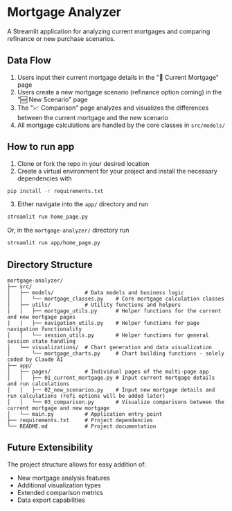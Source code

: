# Mortgage Analyzer

A Streamlit application for analyzing current mortgages and comparing refinance or new purchase scenarios.

## Data Flow

1. Users input their current mortgage details in the "💸 Current Mortgage" page
2. Users create a new mortgage scenario (refinance option coming) in the "🆕 New Scenario" page
3. The "📈 Comparison" page analyzes and visualizes the differences between the current mortgage and the new scenario
4. All mortgage calculations are handled by the core classes in `src/models/`

## How to run app

1. Clone or fork the repo in your desired location
2. Create a virtual environment for your project and install the necessary dependencies with
```bash
pip install -r requirements.txt
```
3. Either navigate into the `app/` directory and run 
```bash
streamlit run home_page.py
```
Or, in the `mortgage-analyzer/` directory run
```bash
streamlit run app/home_page.py
```

## Directory Structure

```
mortgage-analyzer/
├── src/                 
│   ├── models/          # Data models and business logic
│   │   └── mortgage_classes.py    # Core mortgage calculation classes
│   ├── utils/           # Utility functions and helpers
|   |   ├── mortgage_utils.py      # Helper functions for the current and new mortgage pages
|   |   ├── navigation_utils.py    # Helper functions for page navigation functionality
│   │   └── session_utils.py       # Helper functions for general session state handling
│   └── visualizations/  # Chart generation and data visualization
│       └── mortgage_charts.py     # Chart building functions - solely coded by Claude AI
├── app/                 
│   ├── pages/           # Individual pages of the multi-page app
│   │   ├── 01_current_mortgage.py # Input current mortgage details and run calculations
│   │   ├── 02_new_scenarios.py    # Input new mortgage details and run calculations (refi options will be added later)
│   │   └── 03_comparison.py       # Visualize comparisons between the current mortgage and new mortgage
│   └── main.py          # Application entry point
├── requirements.txt     # Project dependencies
└── README.md            # Project documentation
```

## Future Extensibility

The project structure allows for easy addition of:
- New mortgage analysis features
- Additional visualization types
- Extended comparison metrics
- Data export capabilities
